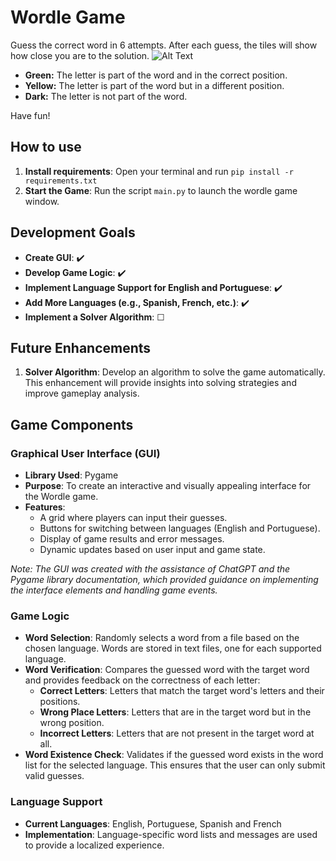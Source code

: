 # Wordle Game
Guess the correct word in 6 attempts. After each guess, the tiles will show how close you are to the solution.
![Alt Text](https://i.giphy.com/media/v1.Y2lkPTc5MGI3NjExNDJyaGFnMWd6a25nNXB3cTZhMzhtOGY1MDB6ZDB3OTM1N2NhMnFtaSZlcD12MV9pbnRlcm5hbF9naWZfYnlfaWQmY3Q9Zw/ea1SPxvD1th2rUHePa/giphy.gif)

- **Green:** The letter is part of the word and in the correct position.
- **Yellow:** The letter is part of the word but in a different position.
- **Dark:** The letter is not part of the word.

Have fun!

## How to use

1. **Install requirements**: Open your terminal and run `pip install -r requirements.txt`
2. **Start the Game**: Run the script `main.py` to launch the wordle game window.


## Development Goals

- **Create GUI**: ✔️ 
- **Develop Game Logic**: ✔️
- **Implement Language Support for English and Portuguese**: ✔️
- **Add More Languages (e.g., Spanish, French, etc.)**: ✔️
- **Implement a Solver Algorithm**: ☐ 

## Future Enhancements

1. **Solver Algorithm**: Develop an algorithm to solve the game automatically. This enhancement will provide insights into solving strategies and improve gameplay analysis.

## Game Components

### Graphical User Interface (GUI)

- **Library Used**: Pygame
- **Purpose**: To create an interactive and visually appealing interface for the Wordle game.
- **Features**:
  - A grid where players can input their guesses.
  - Buttons for switching between languages (English and Portuguese).
  - Display of game results and error messages.
  - Dynamic updates based on user input and game state.

*Note: The GUI was created with the assistance of ChatGPT and the Pygame library documentation, which provided guidance on implementing the interface elements and handling game events.*

### Game Logic

- **Word Selection**: Randomly selects a word from a file based on the chosen language. Words are stored in text files, one for each supported language.
- **Word Verification**: Compares the guessed word with the target word and provides feedback on the correctness of each letter:
  - **Correct Letters**: Letters that match the target word's letters and their positions.
  - **Wrong Place Letters**: Letters that are in the target word but in the wrong position.
  - **Incorrect Letters**: Letters that are not present in the target word at all.
- **Word Existence Check**: Validates if the guessed word exists in the word list for the selected language. This ensures that the user can only submit valid guesses.

### Language Support

- **Current Languages**: English, Portuguese, Spanish and French
- **Implementation**: Language-specific word lists and messages are used to provide a localized experience.
